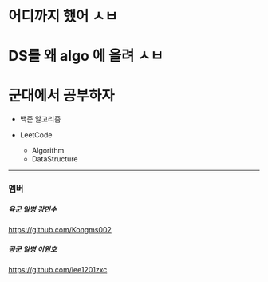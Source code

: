 
# **어디까지 했어 ㅅㅂ**
# DS를 왜 algo 에 올려 ㅅㅂ
# **군대에서 공부하자**

+ 백준 알고리즘

+ LeetCode
  + Algorithm
  + DataStructure

***
### 멤버 

##### 육군 일병 강민수
<https://github.com/Kongms002>

##### 공군 일병 이원호
<https://github.com/lee1201zxc>
